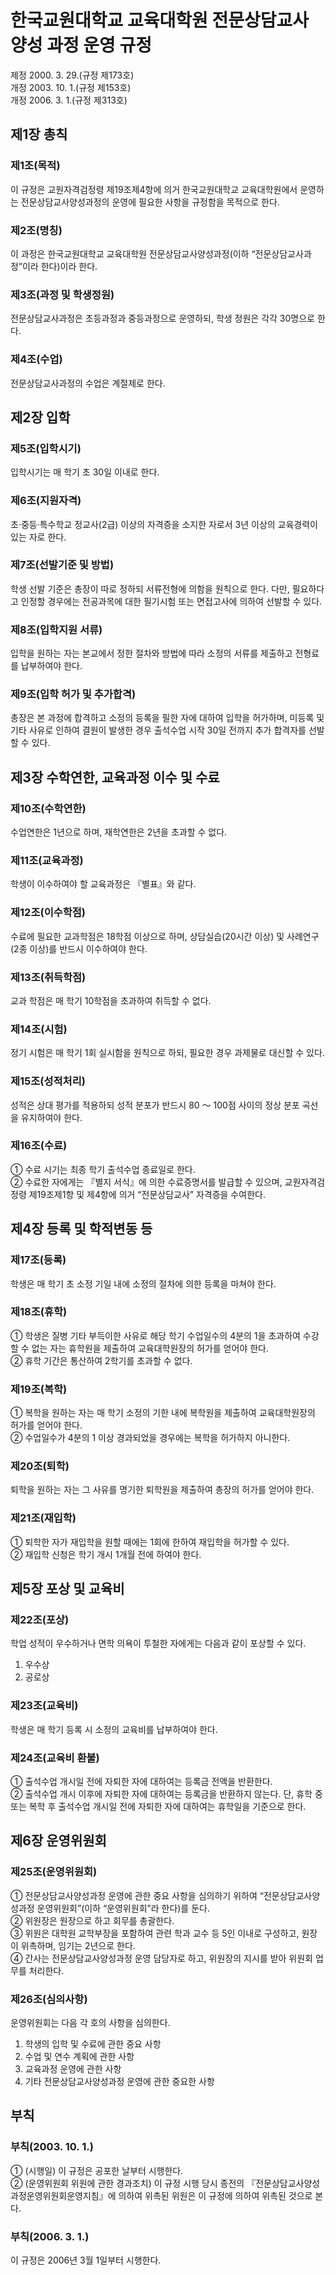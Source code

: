 # 한국교원대학교 교육대학원 전문상담교사 양성 과정 운영 규정

제정 2000. 3. 29.(규정 제173호)  
개정 2003. 10. 1.(규정 제153호)  
개정 2006. 3. 1.(규정 제313호)

## 제1장 총칙

### 제1조(목적)

이 규정은 교원자격검정령 제19조제4항에 의거 한국교원대학교 교육대학원에서 운영하는 전문상담교사양성과정의 운영에 필요한 사항을 규정함을 목적으로 한다.

### 제2조(명칭)

이 과정은 한국교원대학교 교육대학원 전문상담교사양성과정(이하 “전문상담교사과정”이라 한다)이라 한다.

### 제3조(과정 및 학생정원)

전문상담교사과정은 초등과정과 중등과정으로 운영하되, 학생 정원은 각각 30명으로 한다.

### 제4조(수업)

전문상담교사과정의 수업은 계절제로 한다.

## 제2장 입학

### 제5조(입학시기)

입학시기는 매 학기 초 30일 이내로 한다.

### 제6조(지원자격)

초·중등·특수학교 정교사(2급) 이상의 자격증을 소지한 자로서 3년 이상의 교육경력이 있는 자로 한다.

### 제7조(선발기준 및 방법)

학생 선발 기준은 총장이 따로 정하되 서류전형에 의함을 원칙으로 한다. 다만, 필요하다고 인정할 경우에는 전공과목에 대한 필기시험 또는 면접고사에 의하여 선발할 수 있다.

### 제8조(입학지원 서류)

입학을 원하는 자는 본교에서 정한 절차와 방법에 따라 소정의 서류를 제출하고 전형료를 납부하여야 한다.

### 제9조(입학 허가 및 추가합격)

총장은 본 과정에 합격하고 소정의 등록을 필한 자에 대하여 입학을 허가하며, 미등록 및 기타 사유로 인하여 결원이 발생한 경우 출석수업 시작 30일 전까지 추가 합격자를 선발할 수 있다.

## 제3장 수학연한, 교육과정 이수 및 수료

### 제10조(수학연한)

수업연한은 1년으로 하며, 재학연한은 2년을 초과할 수 없다.

### 제11조(교육과정)

학생이 이수하여야 할 교육과정은 『별표』와 같다.

### 제12조(이수학점)

수료에 필요한 교과학점은 18학점 이상으로 하며, 상담실습(20시간 이상) 및 사례연구(2종 이상)를 반드시 이수하여야 한다.

### 제13조(취득학점)

교과 학점은 매 학기 10학점을 초과하여 취득할 수 없다.

### 제14조(시험)

정기 시험은 매 학기 1회 실시함을 원칙으로 하되, 필요한 경우 과제물로 대신할 수 있다.

### 제15조(성적처리)

성적은 상대 평가를 적용하되 성적 분포가 반드시 80 ～ 100점 사이의 정상 분포 곡선을 유지하여야 한다.

### 제16조(수료)

① 수료 시기는 최종 학기 출석수업 종료일로 한다.  
② 수료한 자에게는 『별지 서식』에 의한 수료증명서를 발급할 수 있으며, 교원자격검정령 제19조제1항 및 제4항에 의거 “전문상담교사” 자격증을 수여한다.

## 제4장 등록 및 학적변동 등

### 제17조(등록)

학생은 매 학기 초 소정 기일 내에 소정의 절차에 의한 등록을 마쳐야 한다.

### 제18조(휴학)

① 학생은 질병 기타 부득이한 사유로 해당 학기 수업일수의 4분의 1을 초과하여 수강할 수 없는 자는 휴학원을 제출하여 교육대학원장의 허가를 얻어야 한다.  
② 휴학 기간은 통산하여 2학기를 초과할 수 없다.

### 제19조(복학)

① 복학을 원하는 자는 매 학기 소정의 기한 내에 복학원을 제출하여 교육대학원장의 허가를 얻어야 한다.  
② 수업일수가 4분의 1 이상 경과되었을 경우에는 복학을 허가하지 아니한다.

### 제20조(퇴학)

퇴학을 원하는 자는 그 사유를 명기한 퇴학원을 제출하여 총장의 허가를 얻어야 한다.

### 제21조(재입학)

① 퇴학한 자가 재입학을 원할 때에는 1회에 한하여 재입학을 허가할 수 있다.  
② 재입학 신청은 학기 개시 1개월 전에 하여야 한다.

## 제5장 포상 및 교육비

### 제22조(포상)

학업 성적이 우수하거나 면학 의욕이 투철한 자에게는 다음과 같이 포상할 수 있다.

1. 우수상
2. 공로상

### 제23조(교육비)

학생은 매 학기 등록 시 소정의 교육비를 납부하여야 한다.

### 제24조(교육비 환불)

① 출석수업 개시일 전에 자퇴한 자에 대하여는 등록금 전액을 반환한다.  
② 출석수업 개시 이후에 자퇴한 자에 대하여는 등록금을 반환하지 않는다. 단, 휴학 중 또는 복학 후 출석수업 개시일 전에 자퇴한 자에 대하여는 휴학일을 기준으로 한다.

## 제6장 운영위원회

### 제25조(운영위원회)

① 전문상담교사양성과정 운영에 관한 중요 사항을 심의하기 위하여 “전문상담교사양성과정 운영위원회”(이하 “운영위원회”라 한다)를 둔다.  
② 위원장은 원장으로 하고 회무를 총괄한다.  
③ 위원은 대학원 교학부장을 포함하여 관련 학과 교수 등 5인 이내로 구성하고, 원장이 위촉하며, 임기는 2년으로 한다.  
④ 간사는 전문상담교사양성과정 운영 담당자로 하고, 위원장의 지시를 받아 위원회 업무를 처리한다.

### 제26조(심의사항)

운영위원회는 다음 각 호의 사항을 심의한다.

1. 학생의 입학 및 수료에 관한 중요 사항
2. 수업 및 연수 계획에 관한 사항
3. 교육과정 운영에 관한 사항
4. 기타 전문상담교사양성과정 운영에 관한 중요한 사항

## 부칙

### 부칙(2003. 10. 1.)

① (시행일) 이 규정은 공포한 날부터 시행한다.  
② (운영위원회 위원에 관한 경과조치) 이 규정 시행 당시 종전의 『전문상담교사양성과정운영위원회운영지침』에 의하여 위촉된 위원은 이 규정에 의하여 위촉된 것으로 본다.

### 부칙(2006. 3. 1.)

이 규정은 2006년 3월 1일부터 시행한다.

